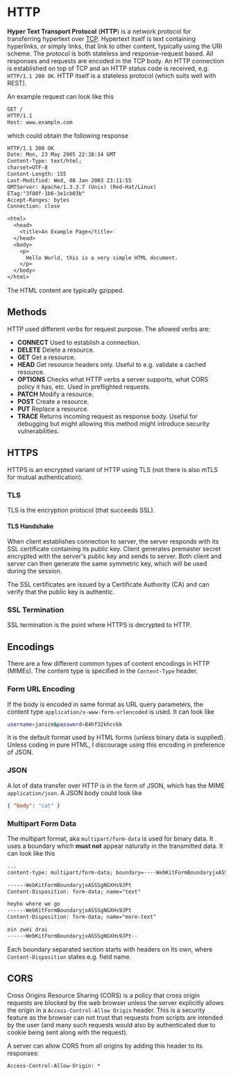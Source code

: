 # HTTP

**Hyper Text Transport Protocol** (**HTTP**) is a network protocol for
transferring hypertext over [TCP](../tcp). Hypertext itself is text containing
hyperlinks, or simply links, that link to other content, typically using the URI
scheme. The protocol is both stateless and response-request based. All responses
and requests are encoded in the TCP body. An HTTP connection is established on
top of TCP and an HTTP status code is received, e.g. `HTTP/1.1 200 OK`. HTTP
itself is a stateless protocol (which suits well with REST).

An example request can look like this

```txt
GET /
HTTP/1.1
Host: www.example.com
```

which could obtain the following response

```txt
HTTP/1.1 200 OK
Date: Mon, 23 May 2005 22:38:34 GMT
Content-Type: text/html;
charset=UTF-8
Content-Length: 155
Last-Modified: Wed, 08 Jan 2003 23:11:55
GMTServer: Apache/1.3.3.7 (Unix) (Red-Hat/Linux)
ETag:"3f80f-1b6-3e1cb03b"
Accept-Ranges: bytes
Connection: close

<html>
  <head>
    <title>An Example Page</title>
  </head>
  <body>
    <p>
      Hello World, this is a very simple HTML document.
    </p>
  </body>
</html>
```

The HTML content are typically gzipped.

## Methods

HTTP used different _verbs_ for request purpose. The allowed verbs are:

- **CONNECT** Used to establish a connection.
- **DELETE** Delete a resource.
- **GET** Get a resource.
- **HEAD** Get resource headers only. Useful to e.g. validate a cached resource.
- **OPTIONS** Checks what HTTP verbs a server supports, what CORS policy it has,
  etc. Used in preflighted requests.
- **PATCH** Modify a resource.
- **POST** Create a resource.
- **PUT** Replace a resource.
- **TRACE** Returns incoming request as response body. Useful for debugging but
  might allowing this method might introduce security vulnerabilities.

## HTTPS

HTTPS is an encrypted variant of HTTP using TLS (not there is also mTLS for
mutual authentication).

### TLS

TLS is the encryption protocol (that succeeds SSL).

#### TLS Handshake

When client establishes connection to server, the server responds with its SSL
certificate containing its public key. Client generates premaster secret
encrypted with the server's public key and sends to server. Both client and
server can then generate the same symmetric key, which will be used during the
session.

The SSL certificates are issued by a Certificate Authority (CA) and can verify
that the public key is authentic.

### SSL Termination

SSL termination is the point where HTTPS is decrypted to HTTP.

## Encodings

There are a few different common types of content encodings in HTTP (MIMEs). The
content type is specified in the `Content-Type` header.

### Form URL Encoding

If the body is encoded in same format as URL query parameters, the content type
`application/x-www-form-urlencoded` is used. It can look like

```sh
username=janice&password=84hf32khcckk
```

It is the default format used by HTML forms (unless binary data is supplied).
Unless coding in pure HTML, I discourage using this encoding in preference of
JSON.

### JSON

A lot of data transfer over HTTP is in the form of JSON, which has the MIME
`application/json`. A JSON body could look like

```json
{ "body": "cat" }
```

### Multipart Form Data

The multipart format, aka `multipart/form-data` is used for binary data. It uses
a boundary which **must not** appear naturally in the transmitted data. It can
look like this

```txt
...
content-type: multipart/form-data; boundary=----WebKitFormBoundaryjxASSSgNGXHs9JPt

------WebKitFormBoundaryjxASSSgNGXHs9JPt
Content-Disposition: form-data; name="text"

heyho where we go
------WebKitFormBoundaryjxASSSgNGXHs9JPt
Content-Disposition: form-data; name="more-text"

ein zwei drai
------WebKitFormBoundaryjxASSSgNGXHs9JPt--
```

Each boundary separated section starts with headers on its own, where
`Content-Disposition` states e.g. field name.

## CORS

Cross Origins Resource Sharing (CORS) is a policy that cross origin requests are
blocked by the web browser unless the server explicitly allows the origin in a
`Access-Control-Allow Origin` header. This is a security feature as the browser
can not trust that requests from scripts are intended by the user (and many such
requests would also by authenticated due to cookie being sent along with the
request).

A server can allow CORS from all origins by adding this header to its responses:

```txt
Access-Control-Allow-Origin: *
```
